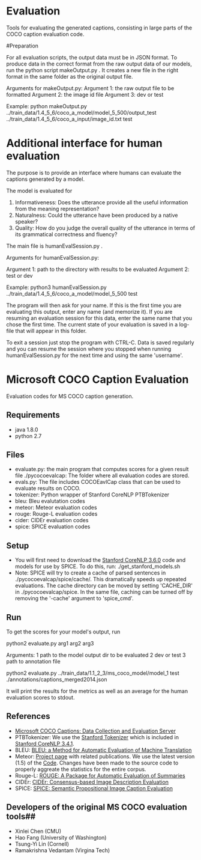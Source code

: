 
Evaluation
====================

Tools for evaluating the generated captions, consisting in large parts of the COCO caption evaluation code.

#Preparation

For all evaluation scripts, the output data must be in JSON format. To produce data in the correct format from the raw output data of our models, run the python script makeOutput.py . It creates a new file in the right format in the same folder as the original output file.

Arguments for makeOutput.py:
Argument 1: the raw output file to be formatted
Argument 2: the image id file
Argument 3: dev or test

Example:
python makeOutput.py ../train_data/1.4_5_6/coco_a_model/model_5_500/output_test ../train_data/1.4_5_6/coco_a_input/image_id.txt test


Additional interface for human evaluation 
===================
The purpose is to provide an interface where humans can evaluate the captions generated by a model.

The model is evaluated for 
1. Informativeness: Does the utterance provide all the useful information from the meaning representation?
2. Naturalness: Could the utterance have been produced by a native speaker?
3. Quality: How do you judge the overall quality of the utterance in terms of its grammatical correctness
and fluency?

The main file is humanEvalSession.py . 

Arguments for humanEvalSession.py:

Argument 1: path to the directory with results to be evaluated
Argument 2: test or dev 

Example: 
python3 humanEvalSession.py ../train_data/1.4_5_6/coco_a_model/model_5_500 test

The program will then ask for your name.
If this is the first time you are evaluating this output, enter any name (and memorize it).
If you are resuming an evaluation session for this data, enter the same name that you chose the first time.
The current state of your evaluation is saved in a log-file that will appear in this folder.

To exit a session just stop the program with CTRL-C. Data is saved regularly and you can resume the session where you stopped when running humanEvalSession.py for the next time and using the same 'username'.


Microsoft COCO Caption Evaluation
===================

Evaluation codes for MS COCO caption generation.

## Requirements ##
- java 1.8.0
- python 2.7

## Files ##

- evaluate.py: the main program that computes scores for a given result file
./pycocoevalcap: The folder where all evaluation codes are stored.
- evals.py: The file includes COCOEavlCap class that can be used to evaluate results on COCO.
- tokenizer: Python wrapper of Stanford CoreNLP PTBTokenizer
- bleu: Bleu evalutation codes
- meteor: Meteor evaluation codes
- rouge: Rouge-L evaluation codes
- cider: CIDEr evaluation codes
- spice: SPICE evaluation codes

## Setup ##

- You will first need to download the [Stanford CoreNLP 3.6.0](http://stanfordnlp.github.io/CoreNLP/index.html) code and models for use by SPICE. To do this, run:
    ./get_stanford_models.sh
- Note: SPICE will try to create a cache of parsed sentences in ./pycocoevalcap/spice/cache/. This dramatically speeds up repeated evaluations. The cache directory can be moved by setting 'CACHE_DIR' in ./pycocoevalcap/spice. In the same file, caching can be turned off by removing the '-cache' argument to 'spice_cmd'. 

## Run ##

To get the scores for your model's output, run

python2 evaluate.py arg1 arg2 arg3

Arguments:
1 path to the model output dir to be evaluated
2 dev or test
3 path to annotation file

python2 evaluate.py ../train_data/1.1_2_3/ms_coco_model/model_1 test ./annotations/captions_merged2014.json

It will print the results for the metrics as well as an average for the human evaluation scores to stdout.
## References ##

- [Microsoft COCO Captions: Data Collection and Evaluation Server](http://arxiv.org/abs/1504.00325)
- PTBTokenizer: We use the [Stanford Tokenizer](http://nlp.stanford.edu/software/tokenizer.shtml) which is included in [Stanford CoreNLP 3.4.1](http://nlp.stanford.edu/software/corenlp.shtml).
- BLEU: [BLEU: a Method for Automatic Evaluation of Machine Translation](http://www.aclweb.org/anthology/P02-1040.pdf)
- Meteor: [Project page](http://www.cs.cmu.edu/~alavie/METEOR/) with related publications. We use the latest version (1.5) of the [Code](https://github.com/mjdenkowski/meteor). Changes have been made to the source code to properly aggreate the statistics for the entire corpus.
- Rouge-L: [ROUGE: A Package for Automatic Evaluation of Summaries](http://anthology.aclweb.org/W/W04/W04-1013.pdf)
- CIDEr: [CIDEr: Consensus-based Image Description Evaluation](http://arxiv.org/pdf/1411.5726.pdf)
- SPICE: [SPICE: Semantic Propositional Image Caption Evaluation](https://arxiv.org/abs/1607.08822)

## Developers of the original MS COCO evaluation tools##
- Xinlei Chen (CMU)
- Hao Fang (University of Washington)
- Tsung-Yi Lin (Cornell)
- Ramakrishna Vedantam (Virgina Tech)
